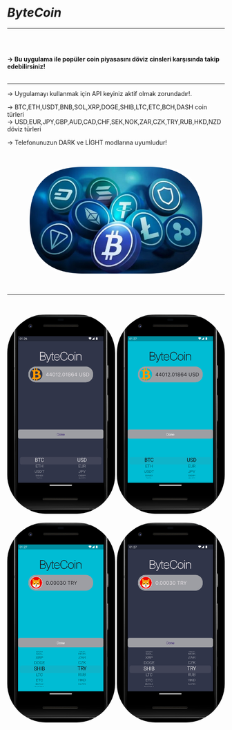 # ***ByteCoin***

<hr>
<br><br>

<b>-> Bu uygulama ile popüler coin piyasasını döviz cinsleri karşısında takip edebilirsiniz!</b>
<br><br><hr>

-> Uygulamayı kullanmak için API keyiniz aktif olmak zorundadır!.

-> BTC,ETH,USDT,BNB,SOL,XRP,DOGE,SHIB,LTC,ETC,BCH,DASH  coin türleri<br>
-> USD,EUR,JPY,GBP,AUD,CAD,CHF,SEK,NOK,ZAR,CZK,TRY,RUB,HKD,NZD döviz türleri<br>

-> Telefonunuzun DARK ve LİGHT modlarına uyumludur!
<br><br><br>
<p align="center">
    <img src="assets/icons/img/ui.png" style="border-radius: 90px;" width="400">
</p>
<br><hr><br>
<p align="center">
    <img src="assets/icons/img/uii1.png" style="border-radius: 90px;" width="250">
    <img src="assets/icons/img/uii2.png" style="border-radius: 90px;" width="250"><br><br>
    <img src="assets/icons/img/uii3.png" style="border-radius: 90px;" width="250">
    <img src="assets/icons/img/uii4.png" style="border-radius: 90px;" width="250">
</p>